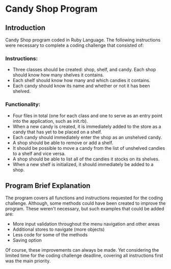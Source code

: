 # Candy Shop Program

## Introduction 

Candy Shop program coded in Ruby Language. The following instructions were necessary to complete a coding challenge that consisted of:

### Instructions:

* Three classes should be created: shop, shelf, and candy. Each shop should know how many shelves it contains. 
* Each shelf should know how many and which candies it contains. 
* Each candy should know its name and whether or not it has been shelved. 

### Functionality:

* Four files in total (one for each class and one to serve as an entry point into the application, such as init.rb).
* When a new candy is created, it is immediately added to the store as a candy that has yet to be placed on a shelf.
* Each candy should immediately enter the shop as an unshelved candy.
* A shop should be able to remove or add a shelf.
* It should be possible to move a candy from the list of unshelved candies to a shelf and vice versa. 
* A shop should be able to list all of the candies it stocks on its shelves.
* When a new shelf is initialized, it should immediately be added to a shop.

## Program Brief Explanation

The program covers all functions and instructions requested for the coding challenge. Although, some methods could have been created to improve the program. These weren't necessary, but such examples that could be added are:

* More input validation throughout the menu navigation and other areas
* Additional stores to navigate (more objects)
* Less code for some of the methods
* Saving option

Of course, these improvements can always be made. Yet considering the limited time for the coding challenge deadline, covering all instructions first was the main priority. 


